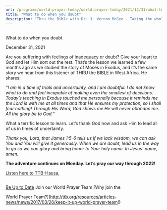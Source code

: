 ```yaml
---
url: /programs/world-prayer-today/world-prayer-today/2021/12/31/what-to-do-when-you-doubt
title: "What to do when you doubt"
description: "Thru the Bible with Dr. J. Vernon McGee - Taking the whole Word to the whole world"
---
```







## 
 What to do when you doubt


December 31, 2021




Are you suffering with feelings of inadequacy or doubt? Give your heart to God and let Him sort out the rest. That’s the lesson we learned a few months ago as we studied the story of Moses in Exodus, and it’s the same story we hear from this listener of THRU the BIBLE in West Africa. He shares:

*“I am in a time of trials and uncertainty, and I am doubtful. I do not know what to do and feel incapable of making even the smallest of decisions. Today’s teaching in Exodus touched me personally because it reminds me the Lord is with me at all times and that He ensures my protection, so I shall fear nothing! Through His Word, God shows me He will never abandon me. All the glory be to God.”*

What a terrific lesson to learn. Let’s thank God now and ask Him to lead all of us in times of uncertainty.

*Thank you, Lord, that James 1:5-6 tells us if we lack wisdom, we can ask You and You will give it generously. When we are doubt, lead us in the way to go so we can glory and bring honor to Your holy name. In Jesus’ name, amen.*

**The adventure continues on Monday. Let’s pray our way through 2022!**

[Listen here to TTB-Hausa.](https://ttb.twr.org/home/day,0437/language,HAU)







## 




[Be Up to Date](http://feeds.feedburner.com/WorldPrayerToday "World Prayer Today RSS Feed")
Join our World Prayer Team
[Why join the  

World Prayer Team?](http://ttb.org/resources/articles-news/news/2017/03/26/keep-it-up-world-prayer-team!)




